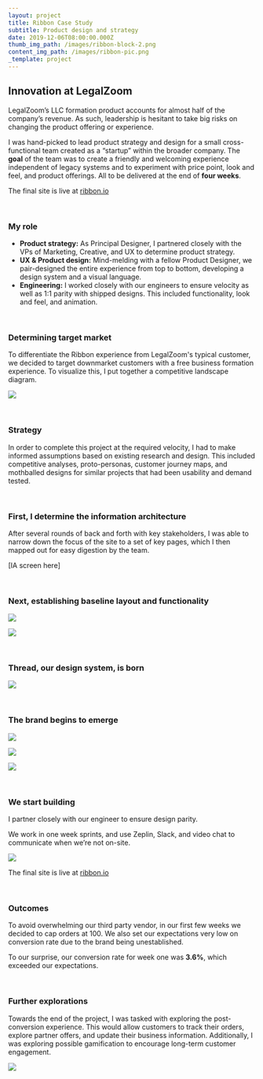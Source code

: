 ```yaml
---
layout: project
title: Ribbon Case Study
subtitle: Product design and strategy
date: 2019-12-06T08:00:00.000Z
thumb_img_path: /images/ribbon-block-2.png
content_img_path: /images/ribbon-pic.png
_template: project
---
```


## Innovation at LegalZoom

LegalZoom’s LLC formation product accounts for almost half of the company’s revenue. As such, leadership is hesitant to take big risks on changing the product offering or experience.

I was hand-picked to lead product strategy and design for a small cross-functional team created as a “startup” within the broader company. The **goal** of the team was to create a friendly and welcoming experience independent of legacy systems and to experiment with price point, look and feel, and product offerings. All to be delivered at the end of **four weeks**.

The final site is live at <a href="http://www.ribbon.io" target="_new">ribbon.io</a>

<p> </p>

### My role

* **Product strategy:** As Principal Designer, I partnered closely with the VPs of Marketing, Creative, and UX to determine product strategy.
* **UX & Product design:** Mind-melding with a fellow Product Designer, we pair-designed the entire experience from top to bottom, developing a design system and a visual language.
* **Engineering:** I worked closely with our engineers to ensure velocity as well as 1:1 parity with shipped designs. This included functionality, look and feel, and animation.

<p> </p>

### Determining target market

To differentiate the Ribbon experience from LegalZoom's typical customer, we decided to target downmarket customers with a free business formation experience. To visualize this, I put together a competitive landscape diagram.

![](/images/competitive-landscape-1.png)

<p> </p>

### Strategy

In order to complete this project at the required velocity, I had to make informed assumptions based on existing research and design. This included competitive analyses, proto-personas, customer journey maps, and mothballed designs for similar projects that had been usability and demand tested.

<p> </p>

### First, I determine the information architecture

After several rounds of back and forth with key stakeholders, I was able to narrow down the focus of the site to a set of key pages, which I then mapped out for easy digestion by the team.

\[IA screen here\]

<p> </p>

### Next, establishing baseline layout and functionality

![](/images/ribbon-sketch.png)

![](/images/ribbon-layout.png)

<p> </p>

### Thread, our design system, is born

![](/images/thread.png)

<p> </p>

### The brand begins to emerge

![](/images/ribbon-mobile-01.png)

![](/images/ribbon-mobile-02.png)

![](/images/ribbon-desktop-01.png)

<p> </p>

### We start building

I partner closely with our engineer to ensure design parity.

We work in one week sprints, and use Zeplin, Slack, and video chat to communicate when we’re not on-site.

![](/images/ribbon-launch.png)

The final site is live at <a href="http://www.ribbon.io" target="_new">ribbon.io</a>

<p> </p>

### Outcomes

To avoid overwhelming our third party vendor, in our first few weeks we decided to cap orders at 100. We also set our expectations very low on conversion rate due to the brand being unestablished.

To our surprise, our conversion rate for week one was **3.6%**, which exceeded our expectations.

<p> </p>

### Further explorations

Towards the end of the project, I was tasked with exploring the post-conversion experience. This would allow customers to track their orders, explore partner offers, and update their business information. Additionally, I was exploring possible gamification to encourage long-term customer engagement.

![](/images/ribbon-dashboard.png)
